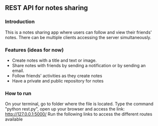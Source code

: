 ## REST API for notes sharing

### Introduction

This is a notes sharing app where users can follow and view their friends' notes.
There can be multiple clients accessing the server simultaneously.

### Features (ideas for now)
 - Create notes with a title and text or image.
 - Share notes with friends by sending a notification or by sending an email.
 - Follow friends' activities as they create notes
 - Have a private and public repository for notes

### How to run
On your terminal, go to folder where the file is located. Type the command "python rest.py", open up your browser and access the link: http://127.0.0.1:5000/ 
Run the following links to access the different routes available
